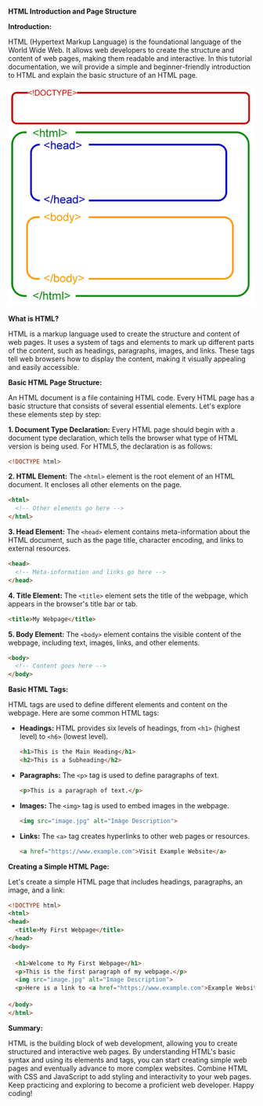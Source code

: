 **HTML Introduction and Page Structure**

**Introduction:**

HTML (Hypertext Markup Language) is the foundational language of the World Wide Web. It allows web developers to create the structure and content of web pages, making them readable and interactive. In this tutorial documentation, we will provide a simple and beginner-friendly introduction to HTML and explain the basic structure of an HTML page.

![Data Types](../../Assets/html-structure.png)

**What is HTML?**

HTML is a markup language used to create the structure and content of web pages. It uses a system of tags and elements to mark up different parts of the content, such as headings, paragraphs, images, and links. These tags tell web browsers how to display the content, making it visually appealing and easily accessible.

**Basic HTML Page Structure:**

An HTML document is a file containing HTML code. Every HTML page has a basic structure that consists of several essential elements. Let's explore these elements step by step:

**1. Document Type Declaration:**
   Every HTML page should begin with a document type declaration, which tells the browser what type of HTML version is being used. For HTML5, the declaration is as follows:

   ```html
   <!DOCTYPE html>
   ```

**2. HTML Element:**
   The `<html>` element is the root element of an HTML document. It encloses all other elements on the page.

   ```html
   <html>
     <!-- Other elements go here -->
   </html>
   ```

**3. Head Element:**
   The `<head>` element contains meta-information about the HTML document, such as the page title, character encoding, and links to external resources.

   ```html
   <head>
     <!-- Meta-information and links go here -->
   </head>
   ```

**4. Title Element:**
   The `<title>` element sets the title of the webpage, which appears in the browser's title bar or tab.

   ```html
   <title>My Webpage</title>
   ```

**5. Body Element:**
   The `<body>` element contains the visible content of the webpage, including text, images, links, and other elements.

   ```html
   <body>
     <!-- Content goes here -->
   </body>
   ```

**Basic HTML Tags:**

HTML tags are used to define different elements and content on the webpage. Here are some common HTML tags:

- **Headings:**
  HTML provides six levels of headings, from `<h1>` (highest level) to `<h6>` (lowest level).

  ```html
  <h1>This is the Main Heading</h1>
  <h2>This is a Subheading</h2>
  ```

- **Paragraphs:**
  The `<p>` tag is used to define paragraphs of text.

  ```html
  <p>This is a paragraph of text.</p>
  ```

- **Images:**
  The `<img>` tag is used to embed images in the webpage.

  ```html
  <img src="image.jpg" alt="Image Description">
  ```

- **Links:**
  The `<a>` tag creates hyperlinks to other web pages or resources.

  ```html
  <a href="https://www.example.com">Visit Example Website</a>
  ```

**Creating a Simple HTML Page:**

Let's create a simple HTML page that includes headings, paragraphs, an image, and a link:

```html
<!DOCTYPE html>
<html>
<head>
  <title>My First Webpage</title>
</head>
<body>

  <h1>Welcome to My First Webpage</h1>
  <p>This is the first paragraph of my webpage.</p>
  <img src="image.jpg" alt="Image Description">
  <p>Here is a link to <a href="https://www.example.com">Example Website</a>.</p>

</body>
</html>
```

**Summary:**

HTML is the building block of web development, allowing you to create structured and interactive web pages. By understanding HTML's basic syntax and using its elements and tags, you can start creating simple web pages and eventually advance to more complex websites. Combine HTML with CSS and JavaScript to add styling and interactivity to your web pages. Keep practicing and exploring to become a proficient web developer. Happy coding!